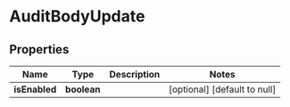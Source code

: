 # AuditBodyUpdate

## Properties
Name | Type | Description | Notes
------------ | ------------- | ------------- | -------------
**isEnabled** | **boolean** |  | [optional] [default to null]


